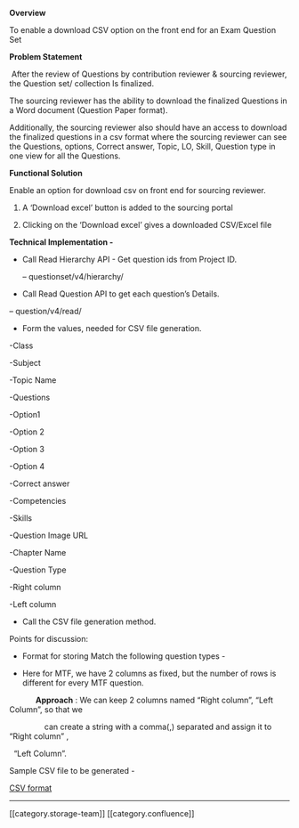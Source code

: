  **Overview** 

To enable a download CSV option on the front end for an Exam Question Set 

 **Problem Statement** 

 After the review of Questions by contribution reviewer & sourcing reviewer, the Question set/ collection Is finalized.

The sourcing reviewer has the ability to download the finalized Questions in a Word document (Question Paper format).

Additionally, the sourcing reviewer also should have an access to download the finalized questions in a csv format where the sourcing reviewer can see the Questions, options, Correct answer, Topic, LO, Skill, Question type in one view for all the Questions.



 **Functional Solution** 

Enable an option for download csv on front end for sourcing reviewer.


1. A ‘Download excel’ button is added to the sourcing portal


1. Clicking on the ‘Download excel’ gives a downloaded CSV/Excel file







 **Technical Implementation -** 


* Call Read Hierarchy API - Get question ids from Project ID.  



   – questionset/v4/hierarchy/


* Call Read Question API to get each question’s Details. 



– question/v4/read/


* Form the values, needed for CSV file generation.



-Class

-Subject

-Topic Name

-Questions

-Option1

-Option 2

-Option 3

-Option 4

-Correct answer

-Competencies

-Skills

-Question Image URL

-Chapter Name

-Question Type

-Right column

-Left column


* Call the CSV file generation method.







Points for discussion:


* Format for storing Match the following question types - 


* Here for MTF, we have 2 columns as fixed, but the number of rows is different for every MTF question.



            **Approach** : We can keep 2 columns named “Right column”, “Left Column”, so that we  

                can create a string with a comma(,) separated and assign it to “Right column” ,                  

  “Left Column”.



Sample CSV file to be generated - 

[CSV format ](https://docs.google.com/spreadsheets/d/1WRQSlz3qX2JXfaf6j4afkFuLMb5KyavH/edit?usp=sharing&ouid=110522290077284485945&rtpof=true&sd=true)





*****

[[category.storage-team]] 
[[category.confluence]] 
